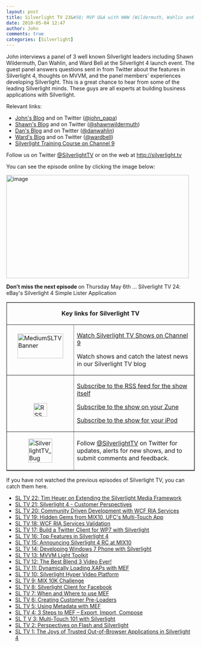 ```yaml
---
layout: post
title: Silverlight TV 23&#58; MVP Q&A with WWW (Wildermuth, Wahlin and Ward)
date: 2010-05-04 12:47
author: John
comments: true
categories: [Silverlight]
---
```

<p>John interviews a panel of 3 well known Silverlight leaders including Shawn Wildermuth, Dan Wahlin, and Ward Bell at the Silverlight 4 launch event. The guest panel answers questions sent in from Twitter about the features in Silverlight 4, thoughts on MVVM, and the panel members' experiences developing Silverlight. This is a great chance to hear from some of the leading Silverlight minds. These guys are all experts at building business applications with Silverlight.</p>  <p>Relevant links:</p>  <ul>   <li><a href="/">John's Blog</a> and on Twitter (<a href="http://twitter.com/john_papa">@john_papa</a>) </li>    <li><a href="http://wildermuth.com/">Shawn's Blog</a> and on Twitter (<a href="http://twitter.com/shawnwildermuth">@shawnwildermuth</a>) </li>    <li><a href="http://weblogs.asp.net/dwahlin">Dan's Blog</a> and on Twitter (<a href="http://twitter.com/danwahlin">@danwahlin</a>) </li>    <li><a href="http://neverindoubtnet.blogspot.com/">Ward's Blog</a> and on Twitter (<a href="http://twitter.com/wardbell">@wardbell</a>) </li>    <li><a href="http://r.ch9.ms/sl4">Silverlight Training Course on Channel 9</a> </li> </ul>  <p>Follow us on Twitter <a href="http://www.twitter.com/SilverlightTV">@SilverlightTV</a> or on the web at <a href="http://silverlight.tv/">http://silverlight.tv</a></p>  <p>You can see the episode online by clicking the image below:</p>  <p><a href="http://channel9.msdn.com/shows/SilverlightTV/Silverlight-TV-23-MVP-QA-with-Wildermuth-Wahlin-and-Bell/"><img style="border-right-width: 0px; display: inline; border-top-width: 0px; border-bottom-width: 0px; border-left-width: 0px" title="image" border="0" alt="image" src="http://images.johnpapa.net/wp-content/uploads/files/media/image/WindowsLiveWriter/SilverlightTV23MVPQAwithWWW_110D2/image_3.png" width="488" height="276" /></a> </p>  <p><strong>Don’t miss the next episode </strong>on Thursday May 6th ... Silverlight TV 24: eBay's Silverlight 4 Simple Lister Application</p>  <table border="1" cellspacing="0" cellpadding="5"><tbody>     <tr>       <td colspan="2">         <p align="center"><b>Key links for Silverlight TV</b></p>       </td>     </tr>      <tr>       <td width="162">         <p><a href="http://channel9.msdn.com/shows/SilverlightTV/"><img style="border-right-width: 0px; display: block; float: none; border-top-width: 0px; border-bottom-width: 0px; margin-left: auto; border-left-width: 0px; margin-right: auto" title="MediumSLTVBanner" border="0" alt="MediumSLTVBanner" src="http://images.johnpapa.net/wp-content/uploads/files/media/image/WindowsLiveWriter/3StepstoMEFSilverlightTVEpisode4_12BDA/MediumSLTVBanner_3.png" width="122" height="66" /></a>&#160;</p>       </td>        <td width="306">         <p><a href="http://channel9.msdn.com/shows/SilverlightTV/">Watch Silverlight TV Shows on Channel 9</a></p>          <p>Watch shows and catch the latest news in our Silverlight TV blog</p>       </td>     </tr>      <tr>       <td width="162">         <p>&#160;</p>          <p><a href="http://images.johnpapa.net/wp-content/uploads/files/media/image/WindowsLiveWriter/3StepstoMEFSilverlightTVEpisode4_12BDA/RSS_2.png"><img style="border-right-width: 0px; display: block; float: none; border-top-width: 0px; border-bottom-width: 0px; margin-left: auto; border-left-width: 0px; margin-right: auto" title="RSS" border="0" alt="RSS" src="http://images.johnpapa.net/wp-content/uploads/files/media/image/WindowsLiveWriter/3StepstoMEFSilverlightTVEpisode4_12BDA/RSS_thumb.png" width="36" height="36" /></a></p>       </td>        <td width="306">         <p><a href="http://channel9.msdn.com/shows/SilverlightTV/RSS/">Subscribe to the RSS feed for the show itself</a></p>          <p><a href="http://channel9.msdn.com/shows/SilverlightTV/feed/zune/">Subscribe to the show on your Zune</a></p>          <p><a href="http://channel9.msdn.com/shows/SilverlightTV/feed/ipod/">Subscribe to the show for your iPod</a></p>       </td>     </tr>      <tr>       <td width="162">         <p><a href="http://images.johnpapa.net/wp-content/uploads/files/media/image/WindowsLiveWriter/7f977e907c4d_EE29/SilverlightTV_Bug_2.png"><img style="border-right-width: 0px; display: block; float: none; border-top-width: 0px; border-bottom-width: 0px; margin-left: auto; border-left-width: 0px; margin-right: auto" title="SilverlightTV_Bug" border="0" alt="SilverlightTV_Bug" src="http://images.johnpapa.net/wp-content/uploads/files/media/image/WindowsLiveWriter/7f977e907c4d_EE29/SilverlightTV_Bug_thumb.png" width="64" height="64" /></a></p>       </td>        <td width="306">         <p>Follow <a href="http://www.twitter.com/SilverlightTV">@SilverlightTV</a> on Twitter for updates, alerts for new shows, and to submit comments and feedback.</p>       </td>     </tr>   </tbody></table>  <p></p>  <p></p>  <p>If you have not watched the previous episodes of Silverlight TV, you can catch them here.</p>  <ul>   <li><a href="http://channel9.msdn.com/shows/SilverlightTV/Silverlight-TV-22-Tim-Heuer-on-Extending-the-Silverlight-Media-Framework/">SL TV 22: Tim Heuer on Extending the Silverlight Media Framework</a> </li>    <li><a href="http://channel9.msdn.com/shows/SilverlightTV/Silverlight-TV-21-Silverlight-4-A-Customers-Perspective/">SL TV 21: Silverlight 4 - Customer Perspectives</a> </li>    <li><a href="http://channel9.msdn.com/shows/SilverlightTV/Silverlight-TV-20-Community-Driven-Development-with-WCF-RIA-Services/">SL TV 20: Community Driven Development with WCF RIA Services</a> </li>    <li><a href="http://channel9.msdn.com/shows/SilverlightTV/Silverlight-TV-19-Hidden-Gems-from-MIX10-UFCs-Multi-Touch-App/">SL TV 19: Hidden Gems from MIX10, UFC's Multi-Touch App</a> </li>    <li><a href="http://channel9.msdn.com/shows/SilverlightTV/Silverlight-TV-18-WCF-RIA-Services-Validation/">SL TV 18: WCF RIA Services Validation</a> </li>    <li><a href="http://channel9.msdn.com/shows/SilverlightTV/Silverlight-TV-17-Build-a-Twitter-Client-for-Windows-Phone-7-with-Silverlight/">SL TV 17: Build a Twitter Client for WP7 with Silverlight</a> </li>    <li><a href="http://channel9.msdn.com/shows/SilverlightTV/Silverlight-TV-16-Top-Features-in-Silverlight-4/">SL TV 16: Top Features in Silverlight 4</a>&#160; </li>    <li><a href="http://channel9.msdn.com/shows/SilverlightTV/Silverlight-TV-15-Announcing-Silverlight-4-RC/">SL TV 15: Announcing Silverlight 4 RC at MIX10</a> </li>    <li><a href="http://channel9.msdn.com/shows/SilverlightTV/Silverlight-TV-14-Developing-for-Windows-Phone-7-with-Silverlight/">SL TV 14: Developing Windows 7 Phone with Silverlight</a> </li>    <li><a href="http://channel9.msdn.com/shows/SilverlightTV/Silverlight-TV-13-MVVM-Light-Toolkit/">SL TV 13: MVVM Light Toolkit</a> </li>    <li><a href="http://channel9.msdn.com/shows/SilverlightTV/Silverlight-TV-12-The-Best-Blend-3-Video-Ever/">SL TV 12: The Best Blend 3 Video Ever!</a> </li>    <li><a href="http://channel9.msdn.com/shows/SilverlightTV/Silverlight-TV-11-Dynamically-Loading-XAPs-with-MEF/">SL TV 11: Dynamically Loading XAPs with MEF</a> </li>    <li><a href="http://channel9.msdn.com/shows/SilverlightTV/Silverlight-TV-10-Jesse-Liberty-Explains-the-Hyper-Video-Project/">SL TV 10: Silverlight Hyper Video Platform</a> </li>    <li><a href="http://channel9.msdn.com/shows/SilverlightTV/Silverlight-TV-9-MIX-10K-Challenge/">SL TV 9: MIX 10K Challenge</a> </li>    <li><a href="http://channel9.msdn.com/shows/SilverlightTV/Silverlight-TV-8-Inside-Look-at-the-Code-for-the-Silverlight-for-Facebook-App/">SL TV 8: Silverlight Client for Facebook</a> </li>    <li><a href="http://channel9.msdn.com/shows/SilverlightTV/Silverlight-TV-7-When-and-Where-to-use-MEF/">SL TV 7: When and Where to use MEF</a> </li>    <li><a href="http://channel9.msdn.com/shows/SilverlightTV/Silverlight-TV-Episode-6-Creating-Custom-Pre-Loaders/">SL TV 6: Creating Customer Pre-Loaders</a> </li>    <li><a href="http://channel9.msdn.com/shows/SilverlightTV/Silverlight-TV-Episode-5-Using-Metadata-with-MEF/">SL TV 5: Using Metadata with MEF</a> </li>    <li><a href="http://channel9.msdn.com/shows/SilverlightTV/Silverlight-TV-Episode-4-3-Steps-to-MEF-Export-Import-Compose/">SL TV 4: 3 Steps to MEF – Export, Import, Compose</a> </li>    <li><a href="http://channel9.msdn.com/shows/SilverlightTV/Silverlight-TV-Episode-3-Multi-Touch-101-with-Silverlight/">SL T
V 3: Multi-Touch 101 with Silverlight</a> </li>    <li><a href="http://channel9.msdn.com/shows/SilverlightTV/Silverlight-TV-Episode-2-Perspectives-on-Flash-and-Silverlight/">SL TV 2: Perspectives on Flash and Silverlight</a> </li>    <li><a href="http://channel9.msdn.com/shows/SilverlightTV/Out-of-Browser-in-Silverlight-4-Silverlight-TV-Episode-1/">SL TV 1: The Joys of Trusted Out-of-Browser Applications in Silverlight 4</a> </li> </ul>

